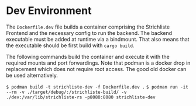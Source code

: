 # Dev Environment

The `Dockerfile.dev` file builds a container comprising the Strichliste Frontend and the necessary config to run the backend.
The backend executable must be added at runtime via a bindmount.
That also means that the executable should be first build with `cargo build`.

The following commands build the container and execute it with the required mounts and port forwardings.
Note that podman is a docker drop in replacement which does not require root access.
The good old docker can be used alternatively.

`$ podman build -t strichliste-dev -f Dockerfile.dev .`
`$ podman run -it --rm -v ./target/debug/:/strichliste-build/ -v ./dev:/var/lib/strichliste-rs -p8080:8080 strichliste-dev`
